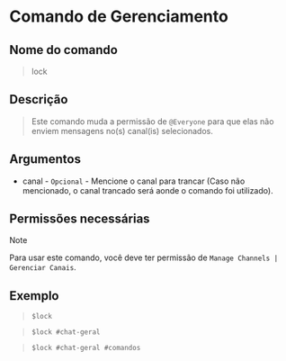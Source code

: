 # Comando de Gerenciamento

## Nome do comando
> lock

## Descrição
> Este comando muda a permissão de `@Everyone` para que elas não enviem mensagens no(s) canal(is) selecionados.

## Argumentos
- canal - `Opcional` - Mencione o canal para trancar (Caso não mencionado, o canal trancado será aonde o comando foi utilizado).

## Permissões necessárias
> [!NOTE]
> Para usar este comando, você deve ter permissão de `Manage Channels | Gerenciar Canais`.

## Exemplo
> `$lock`

> `$lock #chat-geral`

> `$lock #chat-geral #comandos`